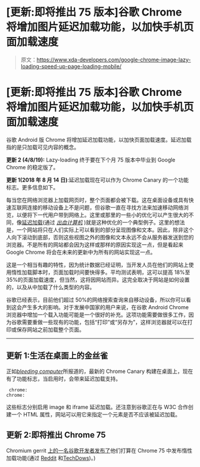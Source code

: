 # [更新:即将推出 75 版本]谷歌 Chrome 将增加图片延迟加载功能，以加快手机页面加载速度

> 原文：<https://www.xda-developers.com/google-chrome-image-lazy-loading-speed-up-page-loading-mobile/>

# [更新:即将推出 75 版本]谷歌 Chrome 将增加图片延迟加载功能，以加快手机页面加载速度

谷歌 Android 版 Chrome 将增加延迟加载功能，以加快页面加载速度。延迟加载指的是只加载可见内容的概念。

**更新 2 (4/8/19):** Lazy-loading 终于要在下个月 75 版本中毕业到 Google Chrome 的稳定版了。

**更新 1(2018 年 8 月 14 日)**:延迟加载现在可以作为 Chrome Canary 的一个功能标志。更多信息如下。

每当您在网络浏览器上加载网页时，整个页面都会被下载。这在桌面设备或具有快速互联网连接的移动设备上不是问题，但谷歌一直在寻找方法来加速移动网络浏览，以便将下一代用户带到网络上。这里或那里的一些小的优化可以产生很大的不同，像[延迟加载](https://groups.google.com/a/chromium.org/forum/#!msg/blink-dev/czmmZUd4Vww/1-H6j-zdAwAJ)(通过 [*出血计算机*](https://www.bleepingcomputer.com/news/google/google-chrome-to-feature-built-in-image-lazy-loading/) )就是这种优化的一个典型例子。这里的想法是，一个网站将只在人们实际上可以看到的部分呈现图像和文本。因此，除非这个人向下滚动到底部，否则这些视图之外的图像和文本永远不会从服务器发送到您的浏览器。不是所有的网站都会因为这样或那样的原因实现这一点，但是看起来 Google Chrome 将会在未来的更新中为所有的网站实现这一点。

这是一个相当有趣的特性，因为统计数据已经证明，当开发人员在他们的网站上使用惰性加载脚本时，页面加载时间要快得多。平均测试表明，这可以提高 18%至 35%的页面加载速度，但当然，这将因网站而异。这完全取决于网站是如何设置的，以及从中加载了什么类型的内容。

谷歌已经表示，目前他们超过 50%的网络搜索查询来自移动设备，所以你可以看到这会产生多大的影响。对于发展中国家的用户来说，在谷歌 Android Chrome 浏览器中增加一个载入功能可能是一个很好的补充。这项功能需要做很多工作，因为谷歌需要重做一些现有的功能，包括“打印”或“另存为”，这样浏览器就可以在打印或保存网站之前加载整个页面。

* * *

## 更新 1:生活在桌面上的金丝雀

正如[*bleeding computer*](https://www.bleepingcomputer.com/news/google/built-in-lazy-loading-lands-in-google-chrome-canary/)所报道的，最新的 Chrome Canary 构建在桌面上，现在有了功能标志，当启用时，会带来延迟加载支持。

```
 chrome:
chrome: 
```

这些标志分别启用 image 和 iframe 延迟加载。还注意到谷歌正在与 W3C 合作创建一个 HTML 属性，网站可以用它来指定一个元素是否不应该被延迟加载。

## 更新 2:即将推出 Chrome 75

Chromium gerrit [上的一名谷歌开发者发布了](https://groups.google.com/a/chromium.org/forum/#!msg/blink-dev/jxiJvQc-gVg/wurng4zZBQAJ)他们打算在 Chrome 75 中发布惰性加载功能(通过 [Reddit](https://www.reddit.com/r/Android/comments/bat1ni/google_chrome_to_support_lazy_loading_by_default/) 和[TechDows](https://techdows.com/2019/04/chrome-lazy-load-images-and-iframes.html))。)